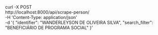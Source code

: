 curl -X POST \
  http://localhost:8000/api/scrape-person/ \
  -H 'Content-Type: application/json' \
  -d '{
    "identifier": "WANDERLEYSON DE OLIVEIRA SILVA",
    "search_filter": "BENEFICIÁRIO DE PROGRAMA SOCIAL"
  }'
